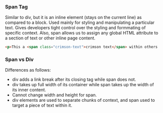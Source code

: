 ### Span Tag

Similar to div, but it is an inline element (stays on the current line) as compared to a block. Used mainly for styling and manipulating a particular text. Gives developers tight control over the styling and formmating of specific context. Also, span allows us to assign any global HTML attribute to a section of text or other inline page content. 

```html
<p>This a <span class="crimson-text">crimson text</span> within others.</p>
```

### Span vs Div

Differences as follows:
- div adds a link break after its closing tag while span does not.
- div takes up full width of its container while span takes up the width of its inner content.
- Cannot change width and height for span.
- div elements are used to separate chunks of context, and span used to target a piece of text within it.
